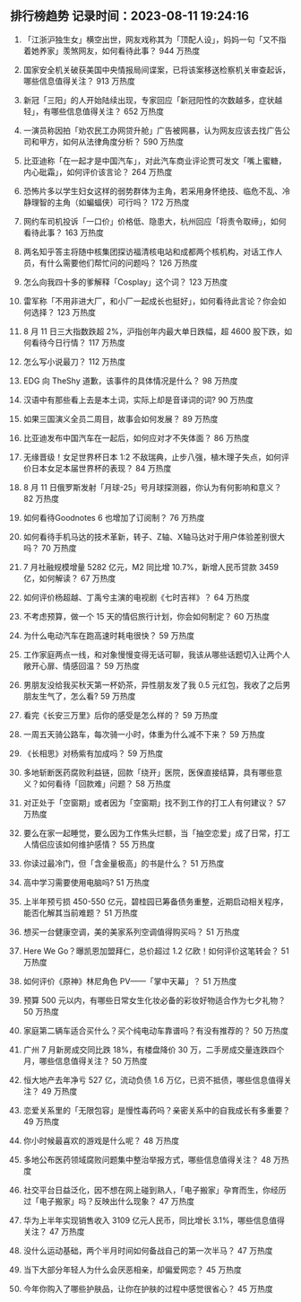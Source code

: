 
## 排行榜趋势 记录时间：2023-08-11 19:24:16
  
  1. 「江浙沪独生女」横空出世，网友戏称其为「顶配人设」，妈妈一句「又不指着她养家」羡煞网友，如何看待此事？ 944 万热度
    
  2. 国家安全机关破获美国中央情报局间谍案，已将该案移送检察机关审查起诉，哪些信息值得关注？ 913 万热度
    
  3. 新冠「三阳」的人开始陆续出现，专家回应「新冠阳性的次数越多，症状越轻」，有哪些信息值得关注？ 652 万热度
    
  4. 一演员称因拍「劝农民工办网贷升舱」广告被网暴，认为网友应该去找广告公司和甲方，如何从法律角度分析？ 590 万热度
    
  5. 比亚迪称「在一起才是中国汽车」，对此汽车商业评论贾可发文「嘴上蜜糖，内心砒霜」，如何评价该言论？ 264 万热度
    
  6. 恐怖片多以学生妇女这样的弱势群体为主角，若采用身怀绝技、临危不乱、冷静理智的主角（如蝙蝠侠）可行吗？ 172 万热度
    
  7. 网约车司机投诉「一口价」价格低、隐患大，杭州回应「将责令取缔」，如何看待此事？ 163 万热度
    
  8. 两名知乎答主将随中核集团探访福清核电站和成都两个核机构，对话工作人员，有什么需要他们帮忙问的问题吗？ 126 万热度
    
  9. 怎么向我四十多的爹解释「Cosplay」这个词？ 123 万热度
    
  10. 雷军称「不用非进大厂，和小厂一起成长也挺好」，如何看待此言论？你会如何选择？ 123 万热度
    
  11. 8 月 11 日三大指数跌超 2%，沪指创年内最大单日跌幅，超 4600 股下跌，如何看待今日行情？ 117 万热度
    
  12. 怎么写小说最刀？ 112 万热度
    
  13. EDG 向 TheShy 道歉，该事件的具体情况是什么？ 98 万热度
    
  14. 汉语中有那些看上去是本土词，实际上却是音译词的词? 90 万热度
    
  15. 如果三国演义全员二周目，故事会如何发展？ 89 万热度
    
  16. 比亚迪发布中国汽车在一起后，如何应对才不失体面？ 86 万热度
    
  17. 无缘晋级！女足世界杯日本 1:2 不敌瑞典，止步八强，植木理子失点，如何评价日本女足本届世界杯的表现？ 84 万热度
    
  18. 8 月 11 日俄罗斯发射「月球-25」号月球探测器，你认为有何影响和意义？ 82 万热度
    
  19. 如何看待Goodnotes 6 也增加了订阅制？ 76 万热度
    
  20. 如何看待手机马达的技术革新，转子、Z轴、X轴马达对于用户体验差别很大吗？ 70 万热度
    
  21. 7 月社融规模增量 5282 亿元，M2 同比增 10.7%，新增人民币贷款 3459 亿，如何解读？ 67 万热度
    
  22. 如何评价杨超越、丁禹兮主演的电视剧《七时吉祥》？ 64 万热度
    
  23. 不考虑预算，做一个  15 天的情侣旅行计划，你会如何制定？ 60 万热度
    
  24. 为什么电动汽车在跑高速时耗电很快？ 59 万热度
    
  25. 工作家庭两点一线，和对象慢慢变得无话可聊，我该从哪些话题切入让两个人敞开心扉、情感回温？ 59 万热度
    
  26. 男朋友没给我买秋天第一杯奶茶，异性朋友发了我 0.5 元红包，我收了之后男朋友生气了，怎么看? 59 万热度
    
  27. 看完《长安三万里》后你的感受是怎么样的？ 59 万热度
    
  28. 一周五天骑公路车，每次骑一小时，体重为什么减不下来？ 59 万热度
    
  29. 《长相思》对杨紫有加成吗？ 59 万热度
    
  30. 多地斩断医药腐败利益链，回款「绕开」医院，医保直接结算，具有哪些意义？如何看待「回款难」问题？ 58 万热度
    
  31. 对正处于「空窗期」或者因为「空窗期」找不到工作的打工人有何建议？ 57 万热度
    
  32. 要么在家一起睡觉，要么因为工作焦头烂额，当「抽空恋爱」成了日常，打工人情侣应该如何维护感情？ 55 万热度
    
  33. 你读过最冷门，但「含金量极高」的书是什么？ 51 万热度
    
  34. 高中学习需要使用电脑吗? 51 万热度
    
  35. 上半年预亏损 450-550 亿元，碧桂园已筹备债务重整，近期启动相关程序，能否化解其当前难题？ 51 万热度
    
  36. 想买一台健康空调，美的美家系列空调值得购买吗？ 51 万热度
    
  37. Here We Go？曝凯恩加盟拜仁，总价超过 1.2 亿欧！如何评价这笔转会？ 51 万热度
    
  38. 如何评价《原神》林尼角色 PV——「掌中天幕」？ 51 万热度
    
  39. 预算 500 元以内，有哪些日常女生化妆必备的彩妆好物适合作为七夕礼物？ 50 万热度
    
  40. 家庭第二辆车适合买什么？买个纯电动车靠谱吗？有没有推荐的？ 50 万热度
    
  41. 广州 7 月新房成交同比跌 18%，有楼盘降价 30 万，二手房成交量连跌四个月，哪些信息值得关注？ 50 万热度
    
  42. 恒大地产去年净亏 527 亿，流动负债 1.6 万亿，已资不抵债，哪些信息值得关注？ 49 万热度
    
  43. 恋爱关系里的「无限包容」是慢性毒药吗？亲密关系中的自我成长有多重要？ 49 万热度
    
  44. 你小时候最喜欢的游戏是什么呢？ 48 万热度
    
  45. 多地公布医药领域腐败问题集中整治举报方式，哪些信息值得关注？ 48 万热度
    
  46. 社交平台日益泛化，因不想在网上碰到熟人，「电子搬家」孕育而生，你经历过「电子搬家」吗？反映出什么现象？ 47 万热度
    
  47. 华为上半年实现销售收入 3109 亿元人民币，同比增长 3.1%，哪些信息值得关注？ 47 万热度
    
  48. 没什么运动基础，两个半月时间如何备战自己的第一次半马？ 47 万热度
    
  49. 当下大部分年轻人为什么会厌恶相亲，却偏爱网恋？ 45 万热度
    
  50. 今年你购入了哪些护肤品，让你在护肤的过程中感觉很省心？ 45 万热度
    